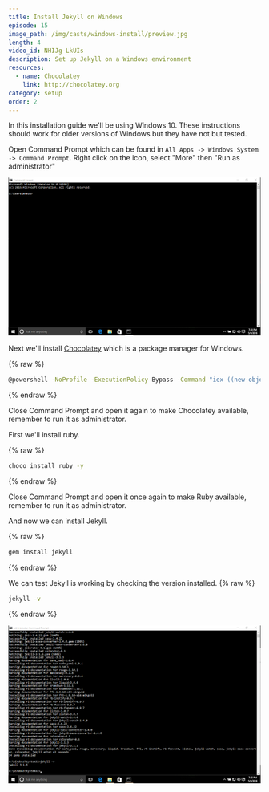 ```yaml
---
title: Install Jekyll on Windows
episode: 15
image_path: /img/casts/windows-install/preview.jpg
length: 4
video_id: NHIJg-LkUIs
description: Set up Jekyll on a Windows environment
resources:
  - name: Chocolatey
    link: http://chocolatey.org
category: setup
order: 2
---
```

In this installation guide we'll be using Windows 10. These instructions should work for older versions of Windows but they have not but tested.

Open Command Prompt which can be found in `All Apps -> Windows System -> Command Prompt`. Right click on the icon, select "More" then "Run as administrator"

![Command Prompt](/img/casts/windows-install/command-prompt.png)

Next we'll install [Chocolatey](https://chocolatey.org/) which is a package manager for Windows.

{% raw %}
~~~bash
@powershell -NoProfile -ExecutionPolicy Bypass -Command "iex ((new-object net.webclient).DownloadString('https://chocolatey.org/install.ps1'))" && SET PATH=%PATH%;%ALLUSERSPROFILE%\chocolatey\bin
~~~
{% endraw %}

Close Command Prompt and open it again to make Chocolatey available, remember to run it as administrator.

First we'll install ruby.

{% raw %}
~~~bash
choco install ruby -y
~~~
{% endraw %}

Close Command Prompt and open it once again to make Ruby available, remember to run it as administrator.

And now we can install Jekyll.

{% raw %}
~~~bash
gem install jekyll
~~~
{% endraw %}

We can test Jekyll is working by checking the version installed.
{% raw %}
~~~bash
jekyll -v
~~~
{% endraw %}

![Version](/img/casts/windows-install/version.png)
